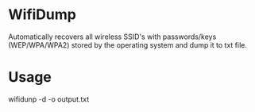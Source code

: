 # WifiDump

Automatically recovers all wireless SSID's with passwords/keys (WEP/WPA/WPA2) stored by the operating system and dump it to txt file.

# Usage

wifidunp -d -o output.txt
